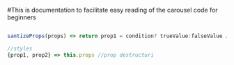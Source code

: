 #This is documentation to facilitate easy reading of the carousel code for beginners

```Javascript

santizeProps(props) => return prop1 = condition? trueValue:falseValue //to return default props no matter what the input is

//styles
{prop1, prop2} => this.props //prop destructuri
```
